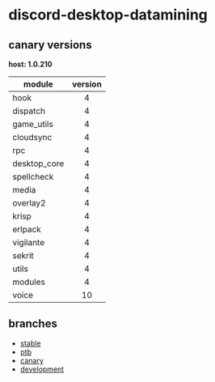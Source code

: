 # discord-desktop-datamining

## canary versions

**host: 1.0.210**

| module | version |
| ------ | :-----: |
| hook | 4 |
| dispatch | 4 |
| game_utils | 4 |
| cloudsync | 4 |
| rpc | 4 |
| desktop_core | 4 |
| spellcheck | 4 |
| media | 4 |
| overlay2 | 4 |
| krisp | 4 |
| erlpack | 4 |
| vigilante | 4 |
| sekrit | 4 |
| utils | 4 |
| modules | 4 |
| voice | 10 |

## branches

- [stable](https://github.com/OpenAsar/discord-desktop-datamining/tree/stable)
- [ptb](https://github.com/OpenAsar/discord-desktop-datamining/tree/ptb)
- [canary](https://github.com/OpenAsar/discord-desktop-datamining/tree/canary)
- [development](https://github.com/OpenAsar/discord-desktop-datamining/tree/development)